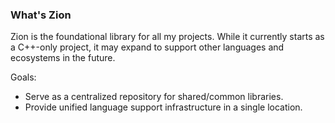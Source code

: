 ### What's Zion

Zion is the foundational library for all my projects. While it currently starts
as a C++-only project, it may expand to support other languages and ecosystems
in the future.

Goals:
- Serve as a centralized repository for shared/common libraries.
- Provide unified language support infrastructure in a single location.

